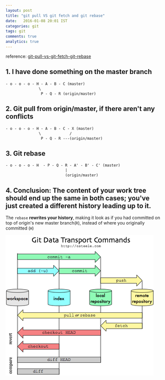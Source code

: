 ```yaml
---
layout: post
title: "git pull VS git fetch and git rebase"
date:   2016-01-08 20:01 IST
categories: git
tags: git
comments: true
analytics: true
---
```



reference: [git-pull-vs-git-fetch-git-rebase](http://stackoverflow.com/questions/3357122/git-pull-vs-git-fetch-git-rebase)

## 1. I have done something on the master branch
~~~
- o - o - o - H - A - B - C (master)
               \
                P - Q - R (origin/master)
~~~
<span/>

## 2. Git pull from origin/master, if there aren't any conflicts
~~~
- o - o - o - H - A - B - C - X (master)
               \             /
                P - Q - R ---(origin/master)
~~~

## 3. Git rebase
~~~
- o - o - o - H  - P - Q - R - A' - B' - C' (master)
                           |
                           (origin/master)
~~~

## 4. Conclusion: The content of your work tree should end up the same in both cases; you've just created a different history leading up to it.

The `rebase` **rewrites your history**, making it look as if you had committed on top of origin's new master branch(`R`), instead of where you originally committed (`H`)

![Image description](/images/git_pull_vs_fetch.png)
